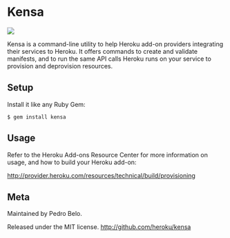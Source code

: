 Kensa
=====

<img src="https://secure.travis-ci.org/heroku/kensa.png" />

Kensa is a command-line utility to help Heroku add-on providers integrating
their services to Heroku. It offers commands to create and validate manifests,
and to run the same API calls Heroku runs on your service to provision and
deprovision resources.


## Setup ######################################################################

Install it like any Ruby Gem:

    $ gem install kensa


## Usage ######################################################################

Refer to the Heroku Add-ons Resource Center for more information on usage, and
how to build your Heroku add-on:

http://provider.heroku.com/resources/technical/build/provisioning


## Meta #######################################################################

Maintained by Pedro Belo.

Released under the MIT license. http://github.com/heroku/kensa
